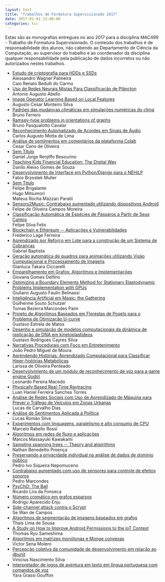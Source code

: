 ```yaml
---
layout: text
title: "Trabalhos de Formatura Supervisionado 2017"
date: 2017-01-01 12:00:00
categories: tcc
---
```

 Estas são as monografias entregues no ano 2017 para a disciplina MAC499 - Trabalho de Formatura Supervisionado. O conteúdo dos trabalhos é de responsabilidade dos alunos, não cabendo ao Departamento de Ciência da Computação, ao supervisor do trabalho e ao coordenador da disciplina qualquer responsabilidade pela publicação de dados incorretos ou não autorizados nestes trabalhos. 

<ul class="tccs collection">
<li class="collection-item"><a href="http://bcc.ime.usp.br/tccs/2017/alewag/">Estudo de criptografia para HDDs e SSDs
</a><br>Alessandro Wagner Palmeira
<br>Caio Renato Bedulli do Carmo
</li>

<li class="collection-item"><a href="http://bcc.ime.usp.br/tccs/2017/antabello/">Uso de Redes Neurais Mistas Para Classificação de Plâncton</a><br>Antonio Augusto Abello</li>

<li class="collection-item"><a href="http://bcc.ime.usp.br/tccs/2017/augmont/">Image Operator Learning Based on Local Features</a>
<br>Augusto Cesar Monteiro Silva</li>

<li class="collection-item"><a href="http://bcc.ime.usp.br/tccs/2017/brunofer/">Padrões das mudanças climáticas em simulações numéricas do clima</a><br>Bruno Ferrero</li>

<li class="collection-item"><a href="http://bcc.ime.usp.br/tccs/2017/brunopc/">Ramsey-type problems in orientations of graphs</a><br>Bruno Pasqualotto Cavalar</li>

<li class="collection-item"><a href="http://bcc.ime.usp.br/tccs/2017/carml/">Reconhecimento Automatizado de Acordes em Sinais de Áudio</a><br>Carlos Augusto Motta de Lima</li>

<li class="collection-item"><a href="http://bcc.ime.usp.br/tccs/2017/cesca/">Análise de sentimentos em comentários da plataforma Colab</a><br>Cesar Cano de Oliveira </li>

<li class="collection-item"><a href="http://bcc.ime.usp.br/tccs/2017/djren/"> Sem Titulo </a><br>Daniel Jorge Renjiffo Besourino</li>

<li class="collection-item"><a href="http://bcc.ime.usp.br/tccs/2017/danags/">Teaching Kids Financial Education: The Digital Way</a><br>Danilo Aleixo Gomes de Souza </li>

<li class="collection-item"><a href="http://bcc.ime.usp.br/tccs/2017/fabm/">Desenvolvimento de Interface em Python/Django para o NEHiLP</a><br>Fabio Brzostek Muller </li>

<li class="collection-item"><a href="http://bcc.ime.usp.br/tccs/2017/fehuma/"> Sem Titulo
</a><br>Felipe Brigalante
<br>Hugo Mitsumori
<br>Mateus Rocha Mazzari Paratii
</li>

<li class="collection-item"><a href="http://bcc.ime.usp.br/tccs/2017/fecm/">Sensors2Music: Contrabaixo aumentado utilizando dispositivos Android</a><br>Felipe de Oliveira Campos Moreira </li>

<li class="collection-item"><a href="http://bcc.ime.usp.br/tccs/2017/fesf/">Classificação Automática de Espécies de Pássaros a Partir de Seus Cantos</a><br>Felipe Silva Felix </li>

<li class="collection-item"><a href="http://bcc.ime.usp.br/tccs/2017/frelf/">Blockchain e Ethereum -- Aplicações e Vulnerabilidades</a><br>Frederico Lage Ferreira </li>

<li class="collection-item"><a href="http://bcc.ime.usp.br/tccs/2017/gabap/">Aprendizado por Reforço em Lote para a construção de um Sistema de Cobranças</a><br>Gabriel Baptista </li>

<li class="collection-item"><a href="http://bcc.ime.usp.br/tccs/2017/giatc/">Geração automática de quadros para animações utilizando Visão Computacional e Processamento de Imagens</a><br>Gianluca Takara Ciccarelli </li>

<li class="collection-item"><a href="http://bcc.ime.usp.br/tccs/2017/gigd/">Emparelhamento em Grafos: Algoritmos e Implementações </a><br>Giovana Gomes Delfino </li>

<li class="collection-item"><a href="http://bcc.ime.usp.br/tccs/2017/giafb/">Optimizing a Boundary Elements Method for Stationary Elastodynamic Problems Implementation with GPUs </a><br>Giuliano Augusto Faulin Belinassi </li>

<li class="collection-item"><a href="http://bcc.ime.usp.br/tccs/2017/guito/">Inteligência Artificial em Magic: the Gathering </a><br>Guilherme Souto Schutzer 
<br>Tomas Bezerra Marcondes Paim
</li>

<li class="collection-item"><a href="http://bcc.ime.usp.br/tccs/2017/guem/">Projeto de Algoritmos Baseados em Florestas de Posets para o Problema de Otimização U-curve </a><br>Gustavo Estrela de Matos </li>

<li class="collection-item"><a href="http://bcc.ime.usp.br/tccs/2017/gurcs/">Desenho e simulação de modelos computacionais da dinâmica de replicação de DNA em kinetoplastídeos </a><br>Gustavo Rodrigues Cayres Silva </li>

<li class="collection-item"><a href="http://bcc.ime.usp.br/tccs/2017/jopmm/">Narrativas Procedurais com Foco em Entretenimento </a><br>João Pedro Miguel de Moura </li>

<li class="collection-item"><a href="http://bcc.ime.usp.br/tccs/2017/laop/">Aprendendo Histórias: Aprendizado Computacional para Classificar Hiper-histórias Metabólicas </a><br>Larissa de Oliveira Penteado </li>

<li class="collection-item"><a href="http://bcc.ime.usp.br/tccs/2017/leopm/">Desenvolvimento de um módulo de reconhecimento de voz para a game engine Godot </a><br>Leonardo Pereira Macedo </li>

<li class="collection-item"><a href="http://bcc.ime.usp.br/tccs/2017/luhfst/">Physically Based Real-Time Raytracing  </a><br>Luan Haniel Ferreira Sanches Torres </li>

<li class="collection-item"><a href="http://bcc.ime.usp.br/tccs/2017/lucd/">Análise de Redes Sociais com Uso de Aprendizado de Máquina para Prever o Tráfego de Veículos em Zonas Urbanas  </a><br>Lucas de Carvalho Dias</li>

<li class="collection-item"><a href="http://bcc.ime.usp.br/tccs/2017/lurs/">Análise de Sentimentos Aplicada à Política  </a><br>Lucas Romão Silva</li>

<li class="collection-item"><a href="http://bcc.ime.usp.br/tccs/2017/marr/">Experimentos com linguagens, paralelismo e alto consumo de CPU  </a><br>Marcelo Rabello Rossi </li>

<li class="collection-item"><a href="http://bcc.ime.usp.br/tccs/2017/mamk/">Algoritmos em redes de fluxo e aplicações  </a><br>Marcos Massayuki Kawakami </li>

<li class="collection-item"><a href="http://bcc.ime.usp.br/tccs/2017/nabp/">Sampling spanning trees -- Theory and algorithms  </a><br>Nathan Benedetto Proença </li>

<li class="collection-item"><a href="http://bcc.ime.usp.br/tccs/2017/peisn/">Preservando a privacidade individual na análise de dados de domínio público  </a><br>Pedro Ivo Siqueira Nepomuceno </li>

<li class="collection-item"><a href="http://bcc.ime.usp.br/tccs/2017/pem/">Contrabaixo aumentado com uso de sensores para controle de efeitos sonoros </a><br>Pedro Marcondes </li>

<li class="collection-item"><a href="http://bcc.ime.usp.br/tccs/2017/rilf/">PsyChO: The Ball </a><br>Ricardo Lira da Fonseca </li>

<li class="collection-item"><a href="http://bcc.ime.usp.br/tccs/2017/roae/">Número cromático em grafos esparsos </a><br>Rodrigo Aparecido Enju </li>

<li class="collection-item"><a href="http://bcc.ime.usp.br/tccs/2017/sewc/">Side-channel attack contra o Scrypt </a><br>Se Wan de Campos </li>

<li class="collection-item"><a href="http://bcc.ime.usp.br/tccs/2017/thals/">Algoritmos de segmentação de imagens baseados em grafos </a><br>Thais Lima de Sousa </li>

<li class="collection-item"><a href="http://bcc.ime.usp.br/tccs/2017/thors/">A Study on How to Improve Android Permissions to the IoT Context </a><br>Thomas Ryu Sameshima </li>

<li class="collection-item"><a href="http://bcc.ime.usp.br/tccs/2017/vism/">Algoritmos em matrizes monótonas e Monge convexas </a><br>Victor Sena Molero </li>

<li class="collection-item"><a href="http://bcc.ime.usp.br/tccs/2017/vins/">Percepção coletiva da comunidade de desenvolvimento em relação ao dbunit </a><br>Vinicius Nascimento Silva </li>

<li class="collection-item"><a href="http://bcc.ime.usp.br/tccs/2017/yagg/">Interpretador de jogos de aventura em texto em língua portuguesa com comandos de voz </a><br>Yara Grassi Gouffon </li>